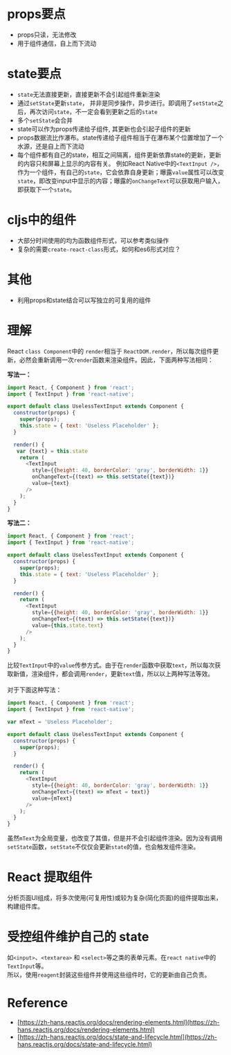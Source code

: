 # props要点

- props只读，无法修改
- 用于组件通信，自上而下流动

# state要点

- `state`无法直接更新，直接更新不会引起组件重新渲染
- 通过`setState`更新`state`， 并非是同步操作，异步进行。即调用了`setState`之后，再次访问`state`，不一定会看到更新之后的`state`
- 多个`setState`会合并
- state可以作为props传递给子组件, 其更新也会引起子组件的更新
- props数据流比作瀑布。state传递给子组件相当于在瀑布某个位置增加了一个水源，还是自上而下流动
- 每个组件都有自己的state，相互之间隔离，组件更新依靠state的更新，更新的内容只和屏幕上显示的内容有关。
  例如React Native中的`<TextInput />`，作为一个组件，有自己的`state`，它会依靠自身更新；曝露`value`属性可以改变`state`，即改变input中显示的内容；曝露的`onChangeText`可以获取用户输入，即获取下一个`state`。

# cljs中的组件

- 大部分时间使用的均为函数组件形式，可以参考类似操作
- 复杂的需要`create-react-class`形式，如何和es6形式对应？

# 其他

- 利用props和state结合可以写独立的可复用的组件

# 理解

React `class Component`中的 `render`相当于 `ReactDOM.render`，所以每次组件更新，必然会重新调用一次`render`函数来渲染组件。因此，下面两种写法相同：<br />

**写法一：**
```javascript
import React, { Component } from 'react';
import { TextInput } from 'react-native';

export default class UselessTextInput extends Component {
  constructor(props) {
    super(props);
    this.state = { text: 'Useless Placeholder' };
  }

  render() {
   var {text} = this.state
    return (
      <TextInput
        style={{height: 40, borderColor: 'gray', borderWidth: 1}}
        onChangeText={(text) => this.setState({text})}
        value={text}
      />
    );
  }
}
```
**写法二：**
```javascript
import React, { Component } from 'react';
import { TextInput } from 'react-native';

export default class UselessTextInput extends Component {
  constructor(props) {
    super(props);
    this.state = { text: 'Useless Placeholder' };
  }

  render() {
    return (
      <TextInput
        style={{height: 40, borderColor: 'gray', borderWidth: 1}}
        onChangeText={(text) => this.setState({text})}
        value={this.state.text}
      />
    );
  }
}
```
比较`TextInput`中的`value`传参方式。由于在`render`函数中获取`text`，所以每次获取新值，渲染组件，都会调用`render`，更新`text`值，所以以上两种写法等效。<br/>
<br/>
对于下面这种写法：
```javascript
import React, { Component } from 'react';
import { TextInput } from 'react-native';

var mText = 'Useless Placeholder';

export default class UselessTextInput extends Component {
  constructor(props) {
    super(props);
  }

  render() {
    return (
      <TextInput
        style={{height: 40, borderColor: 'gray', borderWidth: 1}}
        onChangeText={(text) => mText = text)}
        value={mText}
      />
    );
  }
}
```
虽然`mText`为全局变量，也改变了其值，但是并不会引起组件渲染。因为没有调用`setState`函数，`setState`不仅仅会更新`state`的值，也会触发组件渲染。

# React 提取组件

分析页面UI组成，将多次使用(可复用性)或较为复杂(简化页面)的组件提取出来，构建组件库。

# 受控组件维护自己的 state

如`<input>`、`<textarea>` 和 `<select>`等之类的表单元素。在`react native`中的`TextInput`等。<br/>
所以，使用`reagent`封装这些组件并使用这些组件时，它的更新由自己负责。

# Reference

- [https://zh-hans.reactjs.org/docs/rendering-elements.html](https://zh-hans.reactjs.org/docs/rendering-elements.html)
- [https://zh-hans.reactjs.org/docs/state-and-lifecycle.html](https://zh-hans.reactjs.org/docs/state-and-lifecycle.html)
